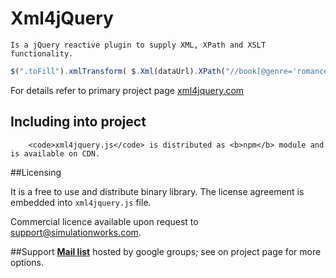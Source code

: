# Xml4jQuery 
    Is a jQuery reactive plugin to supply XML, XPath and XSLT functionality.

```js
$(".toFill").xmlTransform( $.Xml(dataUrl).XPath("//book[@genre='romance']"), $.Xml(xslUrl) );
```
    
For details refer to primary project page <a href="http://xml4jquery.com">xml4jquery.com</a>

## Including into project 
        <code>xml4jquery.js</code> is distributed as <b>npm</b> module and is available on CDN.

##Licensing

It is a free to use and distribute binary library. The license agreement is embedded into
<code>xml4jquery.js</code> file. 

Commercial licence available upon request to
        <a href="mailto:support@simulationworks.com?subject=xml4jquery commercial licence">support@simulationworks.com</a>.

##Support
<b><a href="https://groups.google.com/d/forum/xml4jquery">Mail list</a></b> hosted by google groups; see on project page for more options.
